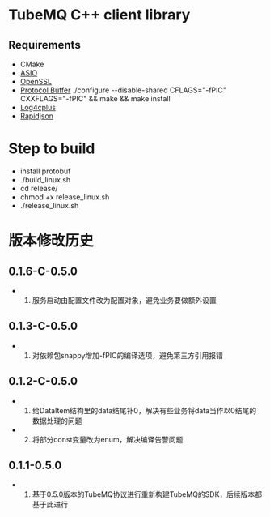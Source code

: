 <!--

    Licensed to the Apache Software Foundation (ASF) under one
    or more contributor license agreements.  See the NOTICE file
    distributed with this work for additional information
    regarding copyright ownership.  The ASF licenses this file
    to you under the Apache License, Version 2.0 (the
    "License"); you may not use this file except in compliance
    with the License.  You may obtain a copy of the License at

      http://www.apache.org/licenses/LICENSE-2.0

    Unless required by applicable law or agreed to in writing,
    software distributed under the License is distributed on an
    "AS IS" BASIS, WITHOUT WARRANTIES OR CONDITIONS OF ANY
    KIND, either express or implied.  See the License for the
    specific language governing permissions and limitations
    under the License.

-->


# TubeMQ C++ client library
## Requirements

 * CMake
 * [ASIO](https://github.com/chriskohlhoff/asio.git)
 * [OpenSSL](https://github.com/openssl/openssl.git)
 * [Protocol Buffer](https://developers.google.com/protocol-buffers/) ./configure --disable-shared CFLAGS="-fPIC" CXXFLAGS="-fPIC" && make && make install
 * [Log4cplus](https://github.com/log4cplus/log4cplus.git)
 * [Rapidjson](https://github.com/Tencent/rapidjson.git) 

# Step to build
  * install protobuf
  * ./build_linux.sh
  * cd release/
  * chmod +x release_linux.sh
  * ./release_linux.sh 
 

# 版本修改历史

## 0.1.6-C-0.5.0 
- 1. 服务启动由配置文件改为配置对象，避免业务要做额外设置

## 0.1.3-C-0.5.0 
- 1. 对依赖包snappy增加-fPIC的编译选项，避免第三方引用报错

## 0.1.2-C-0.5.0 
- 1. 给DataItem结构里的data结尾补0，解决有些业务将data当作以0结尾的数据处理的问题
- 2. 将部分const变量改为enum，解决编译告警问题
 
## 0.1.1-0.5.0
 - 1. 基于0.5.0版本的TubeMQ协议进行重新构建TubeMQ的SDK，后续版本都基于此进行
 
